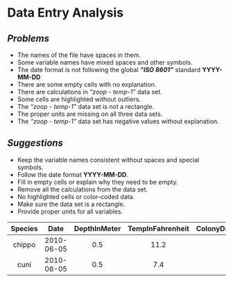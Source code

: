# Data Entry Analysis 
## *Problems*
 - The names of the file have spaces in them.
 - Some variable names have mixed spaces and other symbols.
 - The date format is not following the global **_“ISO 8601”_** standard **YYYY-MM-DD**
 - There are some empty cells with no explanation.
 - There are calculations in *_“zoop - temp-1”_* data set.
 - Some cells are highlighted without outliers.
 - The *_“zoop - temp-1”_* data set is not a rectangle.
 - The proper units are missing on all three data sets.
 - The *_“zoop - temp-1”_* data set has negative values without explanation.  
## *Suggestions*
 - Keep the variable names consistent without spaces and special symbols.
 - Follow the date format **YYYY-MM-DD**.
 - Fill in empty cells or explain why they need to be empty.
 - Remove all the calculations from the data set.
 - No highlighted cells or color-coded data.
 - Make sure the data set is a rectangle.
 - Provide proper units for all variables.  
 
| Species | Date       | DepthInMeter | TempInFahrenheit | ColonyDiameterInCentimeter | DensityInGramPerCentimeterCube | ChlorophyllA |
|:---------:|:------------:|:--------------:|:------------------:|:---------------------------:|:--------------------------------:|:--------------|
| chippo  | 2010-06-05 | 0.5          | 11.2             | 3.22                      | 76                             | 3.2          |
| cuni    | 2010-06-05 | 0.5          | 7.4              | 2.92                      | 62                             | 3.6          |
